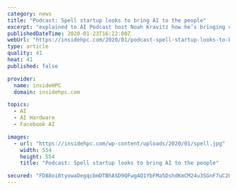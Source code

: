 ```yaml
---
category: news
title: "Podcast: Spell startup looks to bring AI to the people"
excerpt: "explained to AI Podcast host Noah Kravitz how he’s bringing compute power to those that don’t have easy access to GPU clusters. We want to empower and transform the global workforce by making deep learning and artificial intelligence accessible to everyone. We believe that as organizations and individuals can harness the power of machine ..."
publishedDateTime: 2020-01-23T16:22:00Z
webUrl: "https://insidehpc.com/2020/01/podcast-spell-startup-looks-to-bring-ai-to-the-people/"
type: article
quality: 41
heat: 41
published: false

provider:
  name: insideHPC
  domain: insidehpc.com

topics:
  - AI
  - AI Hardware
  - Facebook AI

images:
  - url: "https://insidehpc.com/wp-content/uploads/2020/01/spell.jpg"
    width: 554
    height: 554
    title: "Podcast: Spell startup looks to bring AI to the people"

secured: "FD88oi0tyowaDegqcbmDTBhASD9QFwg4Q1YbFMa5DshdKmCM24u3SGnF7uC2Q17Pyl4ShkkKfSHcdTquXOZQLAi56/rmVO7VWvC9q89Zg2LvPWVg6KjvDUoorraV85HpczY9JlrMkeT/x6YbLQ0W/4qnK1zda18cwW0rn1oYGushBGP0LWWdihFu3whq8NWl3oCw3iMiE8TpvNPn69+itbEk55FZ8zkuqiN1rGZq7En+Qff5IaACwI3K6isVFUKx406Eku5SHG20veO+xSPpg8S3dTMEOaIJVDNCoKBJ0MCTxqded1OEB/PIMNRZNjvfQw4svH3CkoLVzyiQpmR2wQ6ESrKHZFTr03ciuX+28veklZ2UUWJhOFJg5cW5TuftrReBtJ6S5iNOgOgmMSKLRuEtS+m0f4gC6rRWuRZ5k4e8xMskd6AcyKSntYG3g9WnHBfcVdDEbIeMKEMxcaPn7sB0przOt9j25yHgEqfthVU=;kxM7sUHaJvBlK92sdRZJnQ=="
---
```


